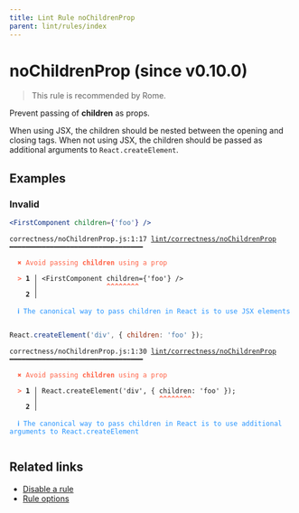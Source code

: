 ```yaml
---
title: Lint Rule noChildrenProp
parent: lint/rules/index
---
```


# noChildrenProp (since v0.10.0)

> This rule is recommended by Rome.

Prevent passing of **children** as props.

When using JSX, the children should be nested between the opening and closing tags.
When not using JSX, the children should be passed as additional arguments to `React.createElement`.

## Examples

### Invalid

```jsx
<FirstComponent children={'foo'} />
```

<pre class="language-text"><code class="language-text">correctness/noChildrenProp.js:1:17 <a href="/docs/lint/rules/noChildrenProp">lint/correctness/noChildrenProp</a> ━━━━━━━━━━━━━━━━━━━━━━━━━━━━━━━━━

<strong><span style="color: Tomato;">  </span></strong><strong><span style="color: Tomato;">✖</span></strong> <span style="color: Tomato;">Avoid passing </span><span style="color: Tomato;"><strong>children</strong></span><span style="color: Tomato;"> using a prop</span>

<strong><span style="color: Tomato;">  </span></strong><strong><span style="color: Tomato;">&gt;</span></strong> <strong>1 │ </strong>&lt;FirstComponent children={'foo'} /&gt;
   <strong>   │ </strong>                <strong><span style="color: Tomato;">^</span></strong><strong><span style="color: Tomato;">^</span></strong><strong><span style="color: Tomato;">^</span></strong><strong><span style="color: Tomato;">^</span></strong><strong><span style="color: Tomato;">^</span></strong><strong><span style="color: Tomato;">^</span></strong><strong><span style="color: Tomato;">^</span></strong><strong><span style="color: Tomato;">^</span></strong>
    <strong>2 │ </strong>

<strong><span style="color: rgb(38, 148, 255);">  </span></strong><strong><span style="color: rgb(38, 148, 255);">ℹ</span></strong> <span style="color: rgb(38, 148, 255);">The canonical way to pass children in React is to use JSX elements</span>

</code></pre>

```jsx
React.createElement('div', { children: 'foo' });
```

<pre class="language-text"><code class="language-text">correctness/noChildrenProp.js:1:30 <a href="/docs/lint/rules/noChildrenProp">lint/correctness/noChildrenProp</a> ━━━━━━━━━━━━━━━━━━━━━━━━━━━━━━━━━

<strong><span style="color: Tomato;">  </span></strong><strong><span style="color: Tomato;">✖</span></strong> <span style="color: Tomato;">Avoid passing </span><span style="color: Tomato;"><strong>children</strong></span><span style="color: Tomato;"> using a prop</span>

<strong><span style="color: Tomato;">  </span></strong><strong><span style="color: Tomato;">&gt;</span></strong> <strong>1 │ </strong>React.createElement('div', { children: 'foo' });
   <strong>   │ </strong>                             <strong><span style="color: Tomato;">^</span></strong><strong><span style="color: Tomato;">^</span></strong><strong><span style="color: Tomato;">^</span></strong><strong><span style="color: Tomato;">^</span></strong><strong><span style="color: Tomato;">^</span></strong><strong><span style="color: Tomato;">^</span></strong><strong><span style="color: Tomato;">^</span></strong><strong><span style="color: Tomato;">^</span></strong>
    <strong>2 │ </strong>

<strong><span style="color: rgb(38, 148, 255);">  </span></strong><strong><span style="color: rgb(38, 148, 255);">ℹ</span></strong> <span style="color: rgb(38, 148, 255);">The canonical way to pass children in React is to use additional arguments to React.createElement</span>

</code></pre>

## Related links

- [Disable a rule](/linter/#disable-a-lint-rule)
- [Rule options](/linter/#rule-options)
